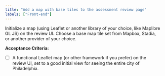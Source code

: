 ```yaml
---
title: "Add a map with base tiles to the assessment review page"
labels: ["Front-end"]
---
```


Initialize a map (using Leaflet or another library of your choice, like Maplibre GL JS) on the review UI. Choose a base map tile set from Mapbox, Stadia, or another provider of your choice.

**Acceptance Criteria:**
- [ ] A functional Leaflet map (or other framework if you prefer) on the review UI, set to a good initial view for seeing the entire city of Philadelphia.